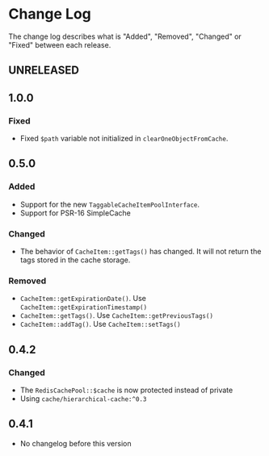 # Change Log

The change log describes what is "Added", "Removed", "Changed" or "Fixed" between each release. 

## UNRELEASED

## 1.0.0

### Fixed

* Fixed `$path` variable not initialized in `clearOneObjectFromCache`.

## 0.5.0

### Added

* Support for the new `TaggableCacheItemPoolInterface`. 
* Support for PSR-16 SimpleCache

### Changed

* The behavior of `CacheItem::getTags()` has changed. It will not return the tags stored in the cache storage. 

### Removed

* `CacheItem::getExpirationDate()`. Use `CacheItem::getExpirationTimestamp()`
* `CacheItem::getTags()`. Use `CacheItem::getPreviousTags()`
* `CacheItem::addTag()`. Use `CacheItem::setTags()`

## 0.4.2

### Changed

* The `RedisCachePool::$cache` is now protected instead of private
* Using `cache/hierarchical-cache:^0.3`

## 0.4.1

* No changelog before this version
